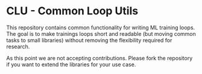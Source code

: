 # CLU - Common Loop Utils

This repository contains common functionality for writing ML training loops. The
goal is to make trainings loops short and readable (but moving common tasks to
small libraries) without removing the flexibility required for research.

As this point we are not accepting contributions. Please fork the repository if
you want to extend the libraries for your use case.
